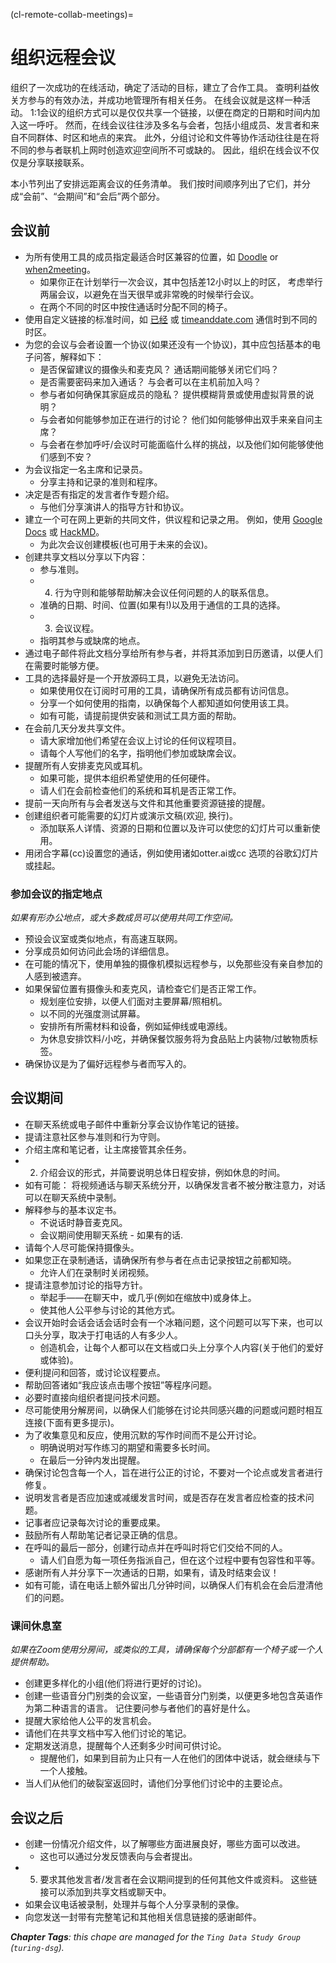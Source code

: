 (cl-remote-collab-meetings)=
# 组织远程会议

组织了一次成功的在线活动，确定了活动的目标，建立了合作工具。 查明利益攸关方参与的有效办法，并成功地管理所有相关任务。 在线会议就是这样一种活动。 1:1会议的组织方式可以是仅仅共享一个链接，以便在商定的日期和时间内加入这一呼吁。 然而，在线会议往往涉及多名与会者，包括小组成员、发言者和来自不同群体、时区和地点的来宾。 此外，分组讨论和文件等协作活动往往是在将不同的参与者联机上网时创造欢迎空间所不可或缺的。 因此，组织在线会议不仅仅是分享联接联系。

本小节列出了安排远距离会议的任务清单。 我们按时间顺序列出了它们，并分成“会前”、“会期间”和“会后”两个部分。

## 会议前

- 为所有使用工具的成员指定最适合时区兼容的位置，如 [Doodle](https://doodle.com/en/) or [when2meeting](https://www.when2meet.com/)。
  - 如果你正在计划举行一次会议，其中包括差12小时以上的时区， 考虑举行两届会议，以避免在当天很早或非常晚的时候举行会议。
  - 在两个不同的时区中按住通话时分配不同的椅子。
- 使用自定义链接的标准时间，如 [已经](https://arewemeetingyet.com/) 或 [timeanddate.com](https://www.timeanddate.com/worldclock/fixedform.html) 通信时到不同的时区。
- 为您的会议与会者设置一个协议(如果还没有一个协议)，其中应包括基本的电子问答，解释如下：
  - 是否保留建议的摄像头和麦克风？ 通话期间能够关闭它们吗？
  - 是否需要密码来加入通话？ 与会者可以在主机前加入吗？
  - 参与者如何确保其家庭成员的隐私？ 提供模糊背景或使用虚拟背景的说明？
  - 与会者如何能够参加正在进行的讨论？ 他们如何能够伸出双手来亲自问主席？
  - 与会者在参加呼吁/会议时可能面临什么样的挑战，以及他们如何能够使他们感到不安？
- 为会议指定一名主席和记录员。
  - 分享主持和记录的准则和程序。
- 决定是否有指定的发言者作专题介绍。
  - 与他们分享演讲人的指导方针和协议。
- 建立一个可在网上更新的共同文件，供议程和记录之用。 例如，使用 [Google Docs](https://docs.google.com) 或 [HackMD](https://hackmd.io)。
  - 为此次会议创建模板(也可用于未来的会议)。
- 创建共享文档以分享以下内容：
  - 参与准则。
  - 4. 行为守则和能够帮助解决会议任何问题的人的联系信息。
  - 准确的日期、时间、位置(如果有!)以及用于通信的工具的选择。
  - 3. 会议议程。
  - 指明其参与或缺席的地点。
- 通过电子邮件将此文档分享给所有参与者，并将其添加到日历邀请，以便人们在需要时能够方便。
- 工具的选择最好是一个开放源码工具，以避免无法访问。
  - 如果使用仅在订阅时可用的工具，请确保所有成员都有访问信息。
  - 分享一个如何使用的指南，以确保每个人都知道如何使用该工具。
  - 如有可能，请提前提供安装和测试工具方面的帮助。
- 在会前几天分发共享文件。
  - 请大家增加他们希望在会议上讨论的任何议程项目。
  - 请每个人写他们的名字，指明他们参加或缺席会议。
- 提醒所有人安排麦克风或耳机。
  - 如果可能，提供本组织希望使用的任何硬件。
  - 请人们在会前检查他们的系统和耳机是否正常工作。
- 提前一天向所有与会者发送与文件和其他重要资源链接的提醒。
- 创建组织者可能需要的幻灯片或演示文稿(欢迎, 换行)。
  - 添加联系人详情、资源的日期和位置以及许可以使您的幻灯片可以重新使用。
- 用闭合字幕(cc)设置您的通话，例如使用诸如otter.ai或cc 选项的谷歌幻灯片或挂起。

### 参加会议的指定地点

*如果有形办公地点，或大多数成员可以使用共同工作空间。*

- 预设会议室或类似地点，有高速互联网。
- 分享成员如何访问此会场的详细信息。
- 在可能的情况下，使用单独的摄像机模拟远程参与，以免那些没有亲自参加的人感到被遗弃。
- 如果保留位置有摄像头和麦克风，请检查它们是否正常工作。
  - 规划座位安排，以便人们面对主要屏幕/照相机。
  - 以不同的光强度测试屏幕。
  - 安排所有所需材料和设备，例如延伸线或电源线。
  - 为休息安排饮料/小吃，并确保餐饮服务将为食品贴上内装物/过敏物质标签。
- 确保协议是为了偏好远程参与者而写入的。

## 会议期间

- 在聊天系统或电子邮件中重新分享会议协作笔记的链接。
- 提请注意社区参与准则和行为守则。
- 介绍主席和笔记者，让主席接管其余任务。
- 2. 介绍会议的形式，并简要说明总体日程安排，例如休息的时间。
- 如有可能： 将视频通话与聊天系统分开，以确保发言者不被分散注意力，对话可以在聊天系统中录制。
- 解释参与的基本议定书。
  - 不说话时静音麦克风。
  - 会议期间使用聊天系统 - 如果有的话.
- 请每个人尽可能保持摄像头。
- 如果您正在录制通话，请确保所有参与者在点击记录按钮之前都知晓。
  - 允许人们在录制时关闭视频。
- 提请注意参加讨论的指导方针。
  - 举起手――在聊天中，或几乎(例如在缩放中)或身体上。
  - 使其他人公平参与讨论的其他方式。
- 会议开始时会话会话会话时会有一个冰箱问题，这个问题可以写下来，也可以口头分享，取决于打电话的人有多少人。
  - 创造机会，让每个人都可以在文档或口头上分享个人内容(关于他们的爱好或体验)。
- 便利提问和回答，或讨论议程要点。
- 帮助回答诸如“我应该点击哪个按钮”等程序问题。
- 必要时直接向组织者提问技术问题。
- 尽可能使用分解房间，以确保人们能够在讨论共同感兴趣的问题或问题时相互连接(下面有更多提示)。
- 为了收集意见和反应，使用沉默的写作时间而不是公开讨论。
  - 明确说明对写作练习的期望和需要多长时间。
  - 在最后一分钟内发出提醒。
- 确保讨论包含每一个人，旨在进行公正的讨论，不要对一个论点或发言者进行修复。
- 说明发言者是否应加速或减缓发言时间，或是否存在发言者应检查的技术问题。
- 记事者应记录每次讨论的重要成果。
- 鼓励所有人帮助笔记者记录正确的信息。
- 在呼叫的最后一部分，创建行动点并在呼叫时将它们交给不同的人。
  - 请人们自愿为每一项任务指派自己，但在这个过程中要有包容性和平等。
- 感谢所有人并分享下一次通话的日期，如果有，请及时结束会议！
- 如有可能，请在电话上额外留出几分钟时间，以确保人们有机会在会后澄清他们的问题。

### 课间休息室

*如果在Zoom使用分房间，或类似的工具，请确保每个分部都有一个椅子或一个人提供帮助。*
- 创建更多样化的小组(他们将进行更好的讨论)。
- 创建一些语音分门别类的会议室，一些语音分门别类，以便更多地包含英语作为第二种语言的语言。 记住要问参与者他们的喜好是什么。
- 提醒大家给他人公平的发言机会。
- 请他们在共享文档中写入他们讨论的笔记。
- 定期发送消息，提醒每个人还剩多少时间可供讨论。
  - 提醒他们，如果到目前为止只有一人在他们的团体中说话，就会继续与下一个人接触。
- 当人们从他们的破裂室返回时，请他们分享他们讨论中的主要论点。

## 会议之后

- 创建一份情况介绍文件，以了解哪些方面进展良好，哪些方面可以改进。
  - 这也可以通过分发反馈表向与会者提出。
- 5. 要求其他发言者/发言者在会议期间提到的任何其他文件或资料。 这些链接可以添加到共享文档或聊天中。
- 如果会议电话被录制，处理并与每个人分享录制的录像。
- 向您发送一封带有完整笔记和其他相关信息链接的感谢邮件。

***Chapter Tags**: this chape are managed for the `Ting Data Study Group` (`turing-dsg`).*
